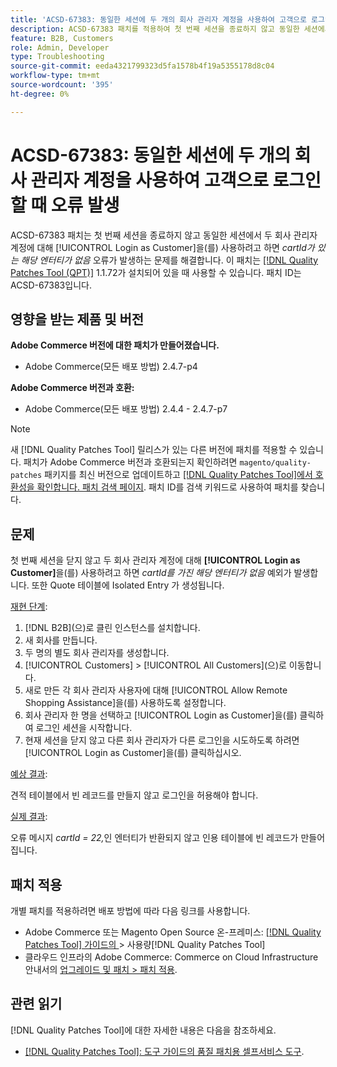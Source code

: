 ```yaml
---
title: 'ACSD-67383: 동일한 세션에 두 개의 회사 관리자 계정을 사용하여 고객으로 로그인할 때 오류 발생'
description: ACSD-67383 패치를 적용하여 첫 번째 세션을 종료하지 않고 동일한 세션에서 두 회사 관리자 계정에 대해 [!UICONTROL Login as Customer]을(를) 사용하려고 하면 *cartId* 오류가 있는 해당 엔터티가 없음*으로 이어지는 Adobe Commerce 문제를 해결합니다.
feature: B2B, Customers
role: Admin, Developer
type: Troubleshooting
source-git-commit: eeda4321799323d5fa1578b4f19a5355178d8c04
workflow-type: tm+mt
source-wordcount: '395'
ht-degree: 0%

---
```



# ACSD-67383: 동일한 세션에 두 개의 회사 관리자 계정을 사용하여 고객으로 로그인할 때 오류 발생

ACSD-67383 패치는 첫 번째 세션을 종료하지 않고 동일한 세션에서 두 회사 관리자 계정에 대해 [!UICONTROL Login as Customer]을(를) 사용하려고 하면 *cartId가 있는 해당 엔터티가 없음* 오류가 발생하는 문제를 해결합니다. 이 패치는 [[!DNL Quality Patches Tool (QPT)]](/help/tools/quality-patches-tool/quality-patches-tool-to-self-serve-quality-patches.md) 1.1.72가 설치되어 있을 때 사용할 수 있습니다. 패치 ID는 ACSD-67383입니다.

## 영향을 받는 제품 및 버전

**Adobe Commerce 버전에 대한 패치가 만들어졌습니다.**

* Adobe Commerce(모든 배포 방법) 2.4.7-p4

**Adobe Commerce 버전과 호환:**

* Adobe Commerce(모든 배포 방법) 2.4.4 - 2.4.7-p7

>[!NOTE]
>
>새 [!DNL Quality Patches Tool] 릴리스가 있는 다른 버전에 패치를 적용할 수 있습니다. 패치가 Adobe Commerce 버전과 호환되는지 확인하려면 `magento/quality-patches` 패키지를 최신 버전으로 업데이트하고 [[!DNL Quality Patches Tool]에서 호환성을 확인합니다. 패치 검색 페이지](https://experienceleague.adobe.com/tools/commerce-quality-patches/index.html?lang=ko). 패치 ID를 검색 키워드로 사용하여 패치를 찾습니다.

## 문제

첫 번째 세션을 닫지 않고 두 회사 관리자 계정에 대해 **[!UICONTROL Login as Customer]**&#x200B;을(를) 사용하려고 하면 *cartId를 가진 해당 엔터티가 없음* 예외가 발생합니다. 또한 Quote 테이블에 Isolated Entry 가 생성됩니다.

<u>재현 단계</u>:

1. [!DNL B2B]&#x200B;(으)로 클린 인스턴스를 설치합니다.
1. 새 회사를 만듭니다.
1. 두 명의 별도 회사 관리자를 생성합니다.
1. [!UICONTROL Customers] > [!UICONTROL All Customers]&#x200B;(으)로 이동합니다.
1. 새로 만든 각 회사 관리자 사용자에 대해 [!UICONTROL Allow Remote Shopping Assistance]을(를) 사용하도록 설정합니다.
1. 회사 관리자 한 명을 선택하고 [!UICONTROL Login as Customer]을(를) 클릭하여 로그인 세션을 시작합니다.
1. 현재 세션을 닫지 않고 다른 회사 관리자가 다른 로그인을 시도하도록 하려면 [!UICONTROL Login as Customer]을(를) 클릭하십시오.

<u>예상 결과</u>:

견적 테이블에서 빈 레코드를 만들지 않고 로그인을 허용해야 합니다.

<u>실제 결과</u>:

오류 메시지 *cartId = 22,*&#x200B;인 엔터티가 반환되지 않고 인용 테이블에 빈 레코드가 만들어집니다.

## 패치 적용

개별 패치를 적용하려면 배포 방법에 따라 다음 링크를 사용합니다.

* Adobe Commerce 또는 Magento Open Source 온-프레미스: [[!DNL Quality Patches Tool]  가이드의 &#x200B;](/help/tools/quality-patches-tool/usage.md)> 사용량[!DNL Quality Patches Tool]
* 클라우드 인프라의 Adobe Commerce: Commerce on Cloud Infrastructure 안내서의 [업그레이드 및 패치 > 패치 적용](https://experienceleague.adobe.com/docs/commerce-cloud-service/user-guide/develop/upgrade/apply-patches.html?lang=ko).

## 관련 읽기

[!DNL Quality Patches Tool]에 대한 자세한 내용은 다음을 참조하세요.

* [[!DNL Quality Patches Tool]: 도구 가이드의 품질 패치용 셀프서비스 도구](/help/tools/quality-patches-tool/quality-patches-tool-to-self-serve-quality-patches.md).
